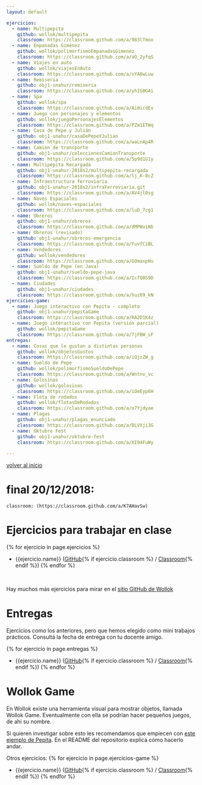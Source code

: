 ```yaml
---
layout: default

ejercicios:
  - name: Multipepita
    github: wollok/multipepita
    classroom: https://classroom.github.com/a/983lTmoo
  - name: Empanadas Giménez
    github: wollok/polimorfismoEmpanadasGimenez
    classroom: https://classroom.github.com/a/aO_2yfqS
  - name: Viajes en auto
    github: wollok/viajesEnAuto
    classroom: https://classroom.github.com/a/vYA0wLuw
  - name: Remiseria
    github: obj1-unahur/remiseria
    classroom: https://classroom.github.com/a/yhIG0GAi  
  - name: Spa
    github: wollok/spa
    classroom: https://classroom.github.com/a/Ai0icdEv
  - name: Juego con personajes y elementos
    github: wollok/juegoPersonajesElementos
    classroom: https://classroom.github.com/a/PZm1ETWq
  - name: Casa de Pepe y Julián
    github: obj1-unahur/casaDePepeYJulian
    classroom: https://classroom.github.com/a/waLnAp4R
  - name: Camión de transporte
    github: obj1-unahur/coleccionesCamionTransporte
    classroom: https://classroom.github.com/a/5p9d1U1y
  - name: Multipepita Recargada
    github: obj1-unahur-2018s2/multipepita-recargada
    classroom: https://classroom.github.com/a/lj_K-8cZ
  - name: Infraestructura ferroviaria
    github: obj1-unahur-2018s2/infraFerroviaria.git
    classroom: https://classroom.github.com/a/AV4jl0sg
  - name: Naves Espaciales
    github: wollok/naves-espaciales
    classroom: https://classroom.github.com/a/luD_7cg1
  - name: Obreros
    github: obj1-unahur/obreros
    classroom: https://classroom.github.com/a/dMPWviNb 
  - name: Obreros (revisado)
    github: obj1-unahur/obreros-emergencia
    classroom: https://classroom.github.com/a/FuvfCiBL
  - name: Vendedores
    github: wollok/vendedores
    classroom: https://classroom.github.com/a/GOmaxpHu
  - name: Sueldo de Pepe (en Java)
    github: obj1-unahur/sueldo-pepe-java
    classroom: https://classroom.github.com/a/IcfQ0S9D
  - name: Ciudades
    github: obj1-unahur/ciudades
    classroom: https://classroom.github.com/a/huz89_kN
ejercicios-game:
  - name: Juego interactivo con Pepita - completo
    github: obj1-unahur/pepitaGame
    classroom: https://classroom.github.com/a/RA2D1K4z
  - name: Juego interactivo con Pepita (versión parcial)
    github: wollok/pepitaGame
    classroom: https://classroom.github.com/a/7jFBW_sF
entregas:
  - name: Cosas que le gustan a distintas personas
    github: wollok/objetosGustos
    classroom: https://classroom.github.com/a/iQjzZW_g
  - name: Sueldo de Pepe
    github: wollok/polimorfismoSueldoDePepe
    classroom: https://classroom.github.com/a/Wntnv_vc    
  - name: Golosinas
    github: wollok/golosinas
    classroom: https://classroom.github.com/a/iOeEyp6H
  - name: Flota de rodados
    github: wollok/flotasDeRodados
    classroom: https://classroom.github.com/a/o7Yjdyae
  - name: Plagas
    github: obj1-unahur/plagas_enunciado
    classroom: https://classroom.github.com/a/DLVXji3G  
  - name: Oktubre Fest
    github: obj1-unahur/oktubre-fest
    classroom: https://classroom.github.com/a/XI94FuWy  
    
---
```

[volver al inicio](./index.md) 

# final 20/12/2018:
    classroom: (https://classroom.github.com/a/K7AHavSw)

# Ejercicios para trabajar en clase

{% for ejercicio in page.ejercicios %}
  * {{ejercicio.name}} ([GitHub](https://github.com/{{ejercicio.github}}){% if ejercicio.classroom %} / [Classroom]({{ejercicio.classroom}}){% endif %})
{% endfor %}

<br>

Hay muchos más ejercicios para mirar en el [sitio GitHub de Wollok](https://github.com/wollok)

# Entregas

Ejercicios como los anteriores, pero que hemos elegido como mini trabajos prácticos. Consultá la fecha de entrega con tu docente amigo.

{% for ejercicio in page.entregas %}
  * {{ejercicio.name}} ([GitHub](https://github.com/{{ejercicio.github}}){% if ejercicio.classroom %} / [Classroom]({{ejercicio.classroom}}){% endif %})
{% endfor %}

# Wollok Game

En Wollok existe una herramienta visual para mostrar objetos, llamada Wollok Game. Eventualmente con ella se podrían hacer pequeños juegos, de ahí su nombre.

Si quieren investigar sobre esto les recomendamos que empiecen con [este ejemplo de Pepita](https://github.com/wollok/pepitaGame/tree/demoFirstClass). En el README del repositorio explica cómo hacerlo andar.

Otros ejercicios:
{% for ejercicio in page.ejercicios-game %}
  * {{ejercicio.name}} ([GitHub](https://github.com/{{ejercicio.github}}){% if ejercicio.classroom %} / [Classroom]({{ejercicio.classroom}}){% endif %})
{% endfor %}
